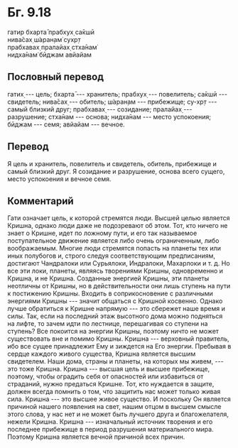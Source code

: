 # Бг. 9.18
гатир бхарта̄ прабхух̣ са̄кшӣ<br/>
нива̄сах̣ ш́аран̣ам̇ сухр̣т<br/>
прабхавах̣ пралайах̣ стха̄нам̇<br/>
нидха̄нам̇ бӣджам авйайам
## Пословный перевод

гатих̣ --- цель; бхарта̄ --- хранитель; прабхух̣ --- повелитель; са̄кшӣ ---
свидетель; нива̄сах̣ --- обитель; ш́аран̣ам --- прибежище; су-хр̣т --- самый
близкий друг; прабхавах̣ --- созидание; пралайах̣ --- разрушение; стха̄нам
--- основа; нидха̄нам --- место успокоения; бӣджам --- семя; авйайам ---
вечное.

## Перевод

Я цель и хранитель, повелитель и свидетель, обитель, прибежище и самый
близкий друг. Я созидание и разрушение, основа всего сущего, место
успокоения и вечное семя.

## Комментарий

Гати означает цель, к которой стремятся люди. Высшей целью является
Кришна, однако люди даже не подозревают об этом. Тот, кто ничего не
знает о Кришне, идет по ложному пути, и его так называемое
поступательное движение является либо очень ограниченным, либо
воображаемым. Многие люди стремятся попасть на планеты тех или иных
полубогов и, строго следуя соответствующим предписаниям, достигают
Чандралоки или Сурьялоки, Индралоки, Махарлоки и т. д. Но все эти локи,
планеты, являясь творениями Кришны, одновременно и Кришна, и не Кришна.
Созданные энергией Кришны, эти планеты неотличны от Кришны, но в
действительности они лишь ступень на пути к постижению Кришны. Входить в
соприкосновение с различными энергиями Кришны --- значит общаться с
Кришной косвенно. Однако лучше обратиться к Кришне напрямую --- это
сбережет наше время и силы. Так, если на последний этаж высотного дома
можно подняться на лифте, то зачем идти по лестнице, перешагивая со
ступени на ступень? Все покоится на энергии Кришны, поэтому ничто не
может существовать вне и помимо Кришны. Кришна --- верховный правитель,
ибо все сущее принадлежит Ему и зиждется на Его энергии. Пребывая в
сердце каждого живого существа, Кришна является высшим свидетелем. Наши
дома, страны и планеты, на которых мы живем, --- это тоже Кришна. Кришна
--- высшая цель и высшее прибежище, поэтому, чтобы оградить себя от
опасностей или избавиться от страданий, нужно предаться Кришне. Тот, кто
нуждается в защите, должен всегда помнить о том, что защитить нас может
только живая сила. Кришна --- это высшее живое существо. И поскольку Он
является причиной нашего появления на свет, нашим отцом в высшем смысле
этого слова, у нас нет и не может быть лучшего друга и благожелателя,
нежели Кришна. Кришна --- изначальный источник творения и его последнее
прибежище в период разрушения материального мира. Поэтому Кришна
является вечной причиной всех причин.
